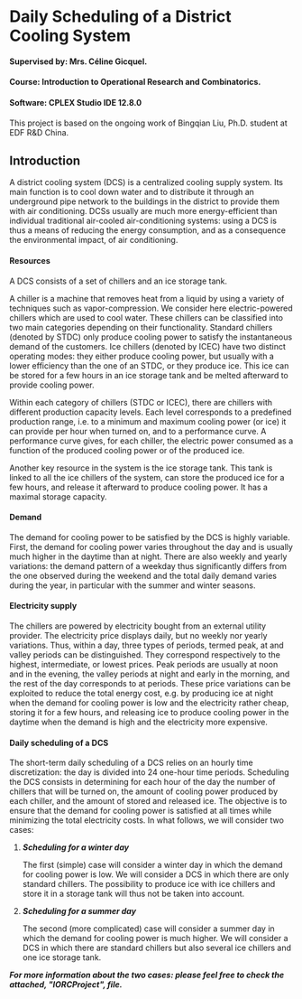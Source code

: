 # Daily Scheduling of a District Cooling System
#### Supervised by: Mrs. Céline Gicquel.
#### Course: Introduction to Operational Research and Combinatorics.
#### Software: CPLEX Studio IDE 12.8.0

This project is based on the ongoing work of Bingqian Liu, Ph.D. student at EDF R&D China.

## Introduction 
A district cooling system (DCS) is a centralized cooling supply system. Its main function is to cool down water and to distribute it through an underground pipe network to the buildings in the district to provide them with air conditioning. DCSs usually are much more energy-efficient than individual traditional air-cooled air-conditioning systems: using a DCS is thus a means of reducing the energy consumption, and as a consequence the environmental impact, of air conditioning.

#### Resources 
A DCS consists of a set of chillers and an ice storage tank. 

A chiller is a machine that removes heat from a liquid by using a variety of techniques such as vapor-compression. We consider here electric-powered chillers which are used to cool water. These chillers can be classified into two main categories depending on their functionality. Standard chillers (denoted by STDC) only produce cooling power to satisfy the instantaneous demand of the customers. Ice chillers (denoted by ICEC) have two distinct operating modes: they either produce cooling power, but usually with a lower efficiency than the one of an STDC, or they produce ice. This ice can be stored for a few hours in an ice storage tank and be melted afterward to provide cooling power.

Within each category of chillers (STDC or ICEC), there are chillers with different production capacity levels. Each level corresponds to a predefined production range, i.e. to a minimum and maximum cooling power (or ice) it can provide per hour when turned on, and to a performance curve. A performance curve gives, for each chiller, the electric power consumed as a function of the produced cooling power or of the produced ice.

Another key resource in the system is the ice storage tank. This tank is linked to all the ice chillers of the system, can store the produced ice for a few hours, and release it afterward to produce cooling power. It has a maximal storage capacity.

#### Demand
The demand for cooling power to be satisfied by the DCS is highly variable. First, the demand for cooling power varies throughout the day and is usually much higher in the daytime than at night. There are also weekly and yearly variations: the demand pattern of a weekday thus significantly differs from the one observed during the weekend and the total daily demand varies during the year, in particular with the summer and winter seasons.

#### Electricity supply
The chillers are powered by electricity bought from an external utility provider. The electricity price displays daily, but no weekly nor yearly variations. Thus, within a day, three types of periods, termed peak,  at and valley periods can be distinguished. They correspond respectively to the highest, intermediate, or lowest prices. Peak periods are usually at noon and in the evening, the valley periods at night and early in the morning, and the rest of the day corresponds to at periods. These price variations can be exploited to reduce the total energy cost, e.g. by producing ice at night when the demand for cooling power is low and the electricity rather cheap, storing it for a few hours, and releasing ice to produce cooling power in the daytime when the demand is high and the electricity more expensive.

#### Daily scheduling of a DCS
The short-term daily scheduling of a DCS relies on an hourly time discretization: the day is divided into 24 one-hour time periods. Scheduling the DCS consists in determining for each hour of the day the number of chillers that will be turned on, the amount of cooling power produced by each chiller, and the amount of stored and released ice. The objective is to ensure that the demand for cooling power is satisfied at all times while minimizing the total electricity costs. In what follows, we will consider two cases:

1. ***Scheduling for a winter day***

	The first (simple) case will consider a winter day in which the demand for cooling power is low. We will consider a DCS in which there are only standard chillers. The possibility to produce ice with ice chillers and store it in a storage tank will thus not be taken into account.
				
2. ***Scheduling for a summer day***

	The second (more complicated) case will consider a summer day in which the demand for cooling power is much higher. We will consider a DCS in which there are standard chillers but also several ice chillers and one ice storage tank.
	
	
***For more information about the two cases: please feel free to check the attached, "IORCProject", file.***




